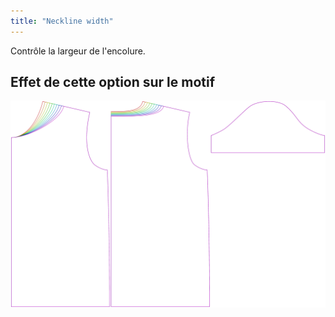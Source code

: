 ```yaml
---
title: "Neckline width"
---
```


Contrôle la largeur de l'encolure.

## Effet de cette option sur le motif

![Cette image montre l'effet de cette option en superposant plusieurs variantes qui ont une valeur différente pour cette option](teagan_necklinewidth_sample.svg "Effect of this option on the pattern")
